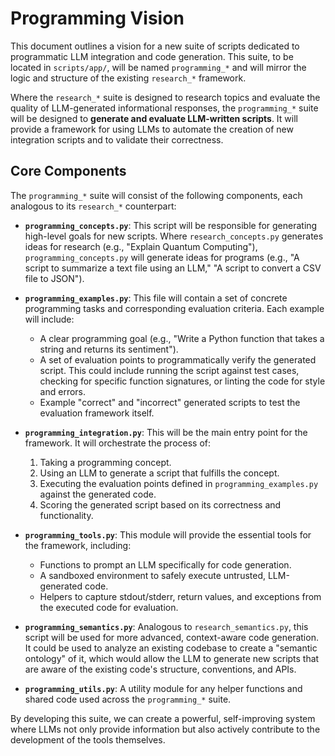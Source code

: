 # Programming Vision

This document outlines a vision for a new suite of scripts dedicated to programmatic LLM integration and code generation. This suite, to be located in `scripts/app/`, will be named `programming_*` and will mirror the logic and structure of the existing `research_*` framework.

Where the `research_*` suite is designed to research topics and evaluate the quality of LLM-generated informational responses, the `programming_*` suite will be designed to **generate and evaluate LLM-written scripts**. It will provide a framework for using LLMs to automate the creation of new integration scripts and to validate their correctness.

## Core Components

The `programming_*` suite will consist of the following components, each analogous to its `research_*` counterpart:

*   **`programming_concepts.py`**: This script will be responsible for generating high-level goals for new scripts. Where `research_concepts.py` generates ideas for research (e.g., "Explain Quantum Computing"), `programming_concepts.py` will generate ideas for programs (e.g., "A script to summarize a text file using an LLM," "A script to convert a CSV file to JSON").

*   **`programming_examples.py`**: This file will contain a set of concrete programming tasks and corresponding evaluation criteria. Each example will include:
    *   A clear programming goal (e.g., "Write a Python function that takes a string and returns its sentiment").
    *   A set of evaluation points to programmatically verify the generated script. This could include running the script against test cases, checking for specific function signatures, or linting the code for style and errors.
    *   Example "correct" and "incorrect" generated scripts to test the evaluation framework itself.

*   **`programming_integration.py`**: This will be the main entry point for the framework. It will orchestrate the process of:
    1.  Taking a programming concept.
    2.  Using an LLM to generate a script that fulfills the concept.
    3.  Executing the evaluation points defined in `programming_examples.py` against the generated code.
    4.  Scoring the generated script based on its correctness and functionality.

*   **`programming_tools.py`**: This module will provide the essential tools for the framework, including:
    *   Functions to prompt an LLM specifically for code generation.
    *   A sandboxed environment to safely execute untrusted, LLM-generated code.
    *   Helpers to capture stdout/stderr, return values, and exceptions from the executed code for evaluation.

*   **`programming_semantics.py`**: Analogous to `research_semantics.py`, this script will be used for more advanced, context-aware code generation. It could be used to analyze an existing codebase to create a "semantic ontology" of it, which would allow the LLM to generate new scripts that are aware of the existing code's structure, conventions, and APIs.

*   **`programming_utils.py`**: A utility module for any helper functions and shared code used across the `programming_*` suite.

By developing this suite, we can create a powerful, self-improving system where LLMs not only provide information but also actively contribute to the development of the tools themselves.
